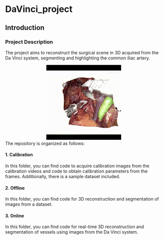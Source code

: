 # DaVinci_project
## Introduction
### Project Description

The project aims to reconstruct the surgical scene in 3D acquired from the Da Vinci system, segmenting and highlighting the common iliac artery.

<center>
  <img src="Result.gif" alt="Alt Result">
</center>
The repository is organized as follows:

#### 1. Calibration
In this folder, you can find code to acquire calibration images from the calibration videos and code to obtain calibration parameters from the frames. Additionally, there is a sample dataset included.

#### 2. Offline
In this folder, you can find code for 3D reconstruction and segmentation of images from a dataset.

#### 3. Online
In this folder, you can find code for real-time 3D reconstruction and segmentation of vessels using images from the Da Vinci system.
